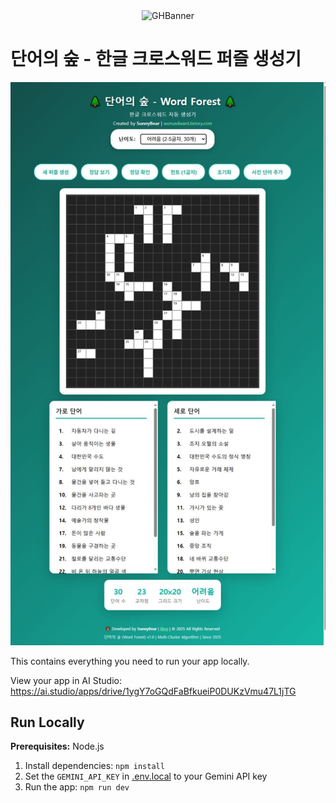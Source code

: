 <div align="center">
<img width="1200" height="475" alt="GHBanner" src="https://github.com/user-attachments/assets/0aa67016-6eaf-458a-adb2-6e31a0763ed6" />
</div>

# 단어의 숲 - 한글 크로스워드 퍼즐 생성기

<div align="center">
<img width="600" alt="단어의숲" src="./단어의숲.JPG" />
</div>

This contains everything you need to run your app locally.

View your app in AI Studio: https://ai.studio/apps/drive/1ygY7oGQdFaBfkueiP0DUKzVmu47L1jTG

## Run Locally

**Prerequisites:**  Node.js


1. Install dependencies:
   `npm install`
2. Set the `GEMINI_API_KEY` in [.env.local](.env.local) to your Gemini API key
3. Run the app:
   `npm run dev`
